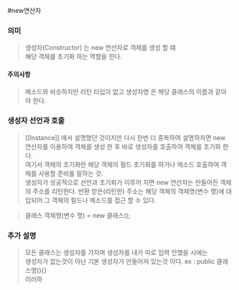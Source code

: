 #new연산자
### 의미
> 생성자(Constructor) 는 new 연산자로 객체를 생성 할 떄  
> 해당 객체를 초기화 하는 역할을 한다.

#### 주의사항
> 메소드와 비슷하지만 리턴 타입이 없고 생성자명 은 해당 클래스의 이름과 같아야 한다.

### 생성자 선언과 호출
> [[Instance]] 에서 설명했던 것이지만 다시 한번 더 중복하여 설명하자면
> new 연산자를 이용하여 객체를 생성 한 후 바로 생성자를 호출하여 객체를 초기화 한다.  
> 여기서 객체의 초기화란 해당 객체의 필드 초기화를 하거나 메소드 호출하여 객체를 사용할 준비를 말하는 것.  
> 생성자가 성공적으로 선언과 초기화가 이루어 지면 new 연산자는 만들어진 객체의 주소를 리턴한다. 반환 받은(리턴한) 주소는 해당 객체의 객체명(변수 명)에 대입되어 그 객체의 필드나 메소드를 접근 할 수 있다.

> 클래스 객체명(변수 명) = new 클래스();

### 추가 설명
> 모든 클래스는 생성자를 가지며 생성자를 내가 따로 입력 안했을 시에는  
> 생성자가 없는것이 아닌 기본 생성자가 만들어져 있는것 이다.
> ex : public 클래스명(){}  
> 이러하